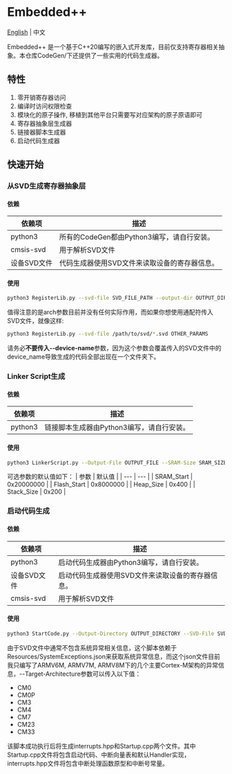 # Embedded++

[English](README.md) | 中文

Embedded++ 是一个基于C++20编写的嵌入式开发库，目前仅支持寄存器相关抽象。本仓库CodeGen/下还提供了一些实用的代码生成器。

## 特性

1. 零开销寄存器访问
2. 编译时访问权限检查
3. 模块化的原子操作, 移植到其他平台只需要写对应架构的原子原语即可
4. 寄存器抽象层生成器
5. 链接器脚本生成器
6. 启动代码生成器

## 快速开始

### 从SVD生成寄存器抽象层

#### 依赖
| 依赖项 | 描述 |
| --- | --- |
| python3| 所有的CodeGen都由Python3编写，请自行安装。|
| cmsis-svd | 用于解析SVD文件 |
| 设备SVD文件 | 代码生成器使用SVD文件来读取设备的寄存器信息。|

#### 使用
```bash
python3 RegisterLib.py --svd-file SVD_FILE_PATH --output-dir OUTPUT_DIR --arch ARCHITECTURE [--device-name DEVICE_NAME]
```
值得注意的是arch参数目前并没有任何实际作用，而如果你想使用通配符传入SVD文件，就像这样:
```bash
python3 RegisterLib.py --svd-file /path/to/svd/*.svd OTHER_PARAMS
```
请务必**不要传入--device-name**参数，因为这个参数会覆盖传入的SVD文件中的device_name导致生成的代码全部出现在一个文件夹下。

### Linker Script生成

#### 依赖
| 依赖项 | 描述 |
| --- | --- |
| python3 | 链接脚本生成器由Python3编写，请自行安装。 |

#### 使用

```bash
python3 LinkerScript.py --Output-File OUTPUT_FILE --SRAM-Size SRAM_SIZE --Flash-Size FLASH_SIZE [--SRAM-Start SRAM_START] [--Flash-Start FLASH_START] [--Heap-Size HEAP_SIZE] [--Stack-Size STACK_SIZE]
```
可选参数的默认值如下：
| 参数 | 默认值 |
| --- | --- |
| SRAM_Start | 0x20000000 |
| Flash_Start | 0x8000000 |
| Heap_Size | 0x400 |
| Stack_Size | 0x200 |

### 启动代码生成

#### 依赖
| 依赖项 | 描述 |
| --- | --- |
| python3 | 启动代码生成器由Python3编写，请自行安装。 |
| 设备SVD文件 | 启动代码生成器使用SVD文件来读取设备的寄存器信息。 |
| cmsis-svd | 用于解析SVD文件 |

#### 使用
```bash
python3 StartCode.py --Output-Directory OUTPUT_DIRECTORY --SVD-File SVD_FILE --Target-Architecture TARGET_ARCHITECTURE
```
由于SVD文件中通常不包含系统异常相关信息，这个脚本依赖于Resources/SystemExceptions.json来获取系统异常信息，而这个json文件目前我只编写了ARMV6M, ARMV7M, ARMV8M下的几个主要Cortex-M架构的异常信息，--Target-Architecture参数可以传入以下值：

- CM0
- CM0P
- CM3
- CM4
- CM7
- CM23
- CM33  

该脚本成功执行后将生成interrupts.hpp和Startup.cpp两个文件。其中Startup.cpp文件将包含启动代码、中断向量表和默认Handler实现，interrupts.hpp文件将包含中断处理函数原型和中断号常量。